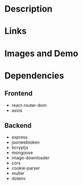 # Description

# Links

# Images and Demo

# Dependencies
## Frontend
- react-router-dom
- axios

## Backend
- express
- jsonwebtoken
- bcryptjs
- mongoose
- image-downloader
- cors
- cookie-parser
- multer
- dotenv